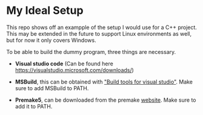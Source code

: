 # My Ideal Setup

This repo shows off an exampple of the setup I would use for a C++ project. This may be extended in the future to support Linux environments as well, but for now it only covers Windows.

To be able to build the dummy program, three things are necessary.

* **Visual studio code** (Can be found here https://visualstudio.microsoft.com/downloads/)

* **MSBuild**, this can be obtained with ["Build tools for visual studio"](https://aka.ms/vs/17/release/vs_BuildTools.exe). Make sure to add MSBuild to PATH.

* **Premake5**, can be downloaded from the premake [website](https://premake.github.io/). Make sure to add it to PATH.